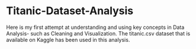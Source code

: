 # Titanic-Dataset-Analysis

Here is my first attempt at understanding and using key concepts in Data Analysis- such as Cleaning and Visualization.
The titanic.csv dataset that is available on Kaggle has been used in this analysis.
